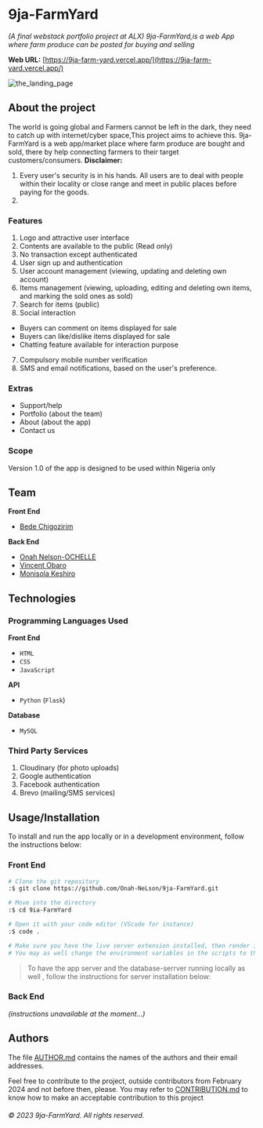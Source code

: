 # 9ja-FarmYard
*(A final webstack portfolio project at ALX) 9ja-FarmYard,is a web App where farm produce can be posted for buying and selling*

**Web URL:** [https://9ja-farm-yard.vercel.app/](https://9ja-farm-yard.vercel.app/)

![the_landing_page](https://github.com/Onahnelson/rough_work/blob/main/designs/9ja-FarmYard-landing-page.jpg)

## About the project
The world is going global and Farmers cannot be left in the dark, they need to catch up with internet/cyber space,This project aims to achieve this. 9ja-FarmYard is a web app/market place where farm produce are bought and sold, there by help connecting farmers to their target customers/consumers.
**Disclaimer:**
1. Every user's security is in his hands. All users are to deal with people within their locality or close range and meet in public places before paying for
the goods.
2. 
### Features
1. Logo and attractive user interface
2. Contents are available to the public (Read only)
3. No transaction except authenticated
4. User sign up and authentication
5. User account management (viewing, updating and deleting own account)
6. Items management (viewing, uploading, editing and deleting own items, and marking the sold ones as sold)
7. Search for items (public)
8. Social interaction
  - Buyers can comment on items displayed for sale
  - Buyers can like/dislike items displayed for sale
  - Chatting feature available for interaction purpose
7. Compulsory mobile number verification
8. SMS and email notifications, based on the user's preference.
  
### Extras
- Support/help
- Portfolio (about the team)
- About (about the app)
- Contact us

### Scope
Version 1.0 of the app is designed to be used within Nigeria only

## Team
**Front End**
- [Bede Chigozirim](https://github.com/bede123)

**Back End**
- [Onah Nelson-OCHELLE](https://github.com/Onah-NeLson)
- [Vincent Obaro](https://github.com/Vincent)
- [Monisola Keshiro](https://github.com/Monisola)

## Technologies

### Programming Languages Used
**Front End**
- `HTML`
- `CSS`
- `JavaScript`

**API**
- `Python` (`Flask`)

**Database**
- `MySQL`

### Third Party Services
1. Cloudinary (for photo uploads)
2. Google authentication
3. Facebook authentication
4. Brevo (mailing/SMS services)

## Usage/Installation
To install and run the app locally or in a development environment, follow the instructions below:
### Front End
```bash
# Clone the git repository
:$ git clone https://github.com/Onah-NeLson/9ja-FarmYard.git

# Move into the directory
:$ cd 9ia-FarmYard

# Open it with your code editor (VScode for instance)
:$ code .

# Make sure you have the live server extension installed, then render index.html on your browser
# You may as well change the environment variables in the scripts to that of the local server, you're using.
```

> To have the app server and the database-serrver running locally as well , follow the instructions for server installation below:

### Back End
*(instructions unavailable at the moment...)*

## Authors
The file [AUTHOR.md](./AUTHOR.md) contains the names of the authors and their email addresses.

Feel free to contribute to the project, outside contributors from February 2024 and not before then, please. You may refer to [CONTRIBUTION.md](./CONTRIBUTION.md)
to know how to make an acceptable contribution to this project

###### &copy; 2023 9ja-FarmYard. All rights reserved.

